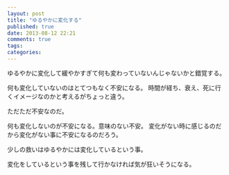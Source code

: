 ```yaml
---
layout: post
title: "ゆるやかに変化する"
published: true
date: 2013-08-12 22:21
comments: true
tags: 
categories: 
---
```


ゆるやかに変化して緩やかすぎて何も変わっていないんじゃないかと錯覚する。

何も変化していないのはとてつもなく不安になる。
時間が経ち、衰え、死に行くイメージなのかと考えるがちょっと違う。

ただただ不安なのだ。

何も変化しないのが不安になる。意味のない不安。
変化がない時に感じるのだから変化がない事に不安になるのだろう。

少しの救いはゆるやかには変化しているという事。

変化をしているという事を残して行かなければ気が狂いそうになる。
